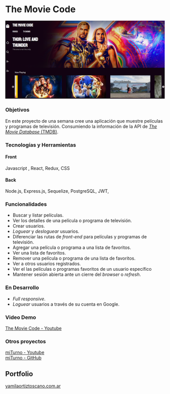 # The Movie Code

<img src="./readme/home.png" alt="Home - The Movie Code">

### Objetivos

En este proyecto de una semana cree una aplicación que muestre películas y programas de televisión. Consumiendo la información de la API de [_The Movie Database_ (TMDB)](https://www.themoviedb.org/).

### Tecnologías y Herramientas

#### Front
Javascript , React, Redux, CSS

#### Back
Node.js, Express.js, Sequelize, PostgreSQL, JWT,

### Funcionalidades

- Buscar y listar películas.
- Ver los detalles de una película o programa de televisión.
- Crear usuarios.
- _Loguear_ y _desloguear_ usuarios.
- Diferenciar las rutas de _front-end_ para películas y programas de televisión.
- Agregar una película o programa a una lista de favoritos.
- Ver una lista de favoritos.
- Remover una película o programa de una lista de favoritos.
 - Ver a otros usuarios registrados.
- Ver el las películas o programas favoritos de un usuario específico
- Mantener sesión abierta ante un cierre del _browser_ o _refresh_.

### En Desarrollo

- _Full responsive_.
- _Loguear_ usuarios a través de su cuenta en Google.

### Video Demo
<a href="https://www.youtube.com/watch?v=D9LP2XVRj7U&ab_channel=YamilaOrtizToscano" target="_blank" rel="noreferrer">The Movie Code - Youtube</a>

### Otros proyectos
<a href="https://www.youtube.com/watch?v=0ZmGGYafT7U&ab_channel=YamilaOrtizToscano" target="_blank" rel="noreferrer">miTurno - Youtube</a>
<br>
<a href="https://github.com/yamolatix/miTurno" target="_blank" rel="noreferrer">miTurno - GitHub</a>

## Portfolio
<a href="https://yamilaortiztoscano.com.ar" target="_blank" rel="noreferrer">yamilaortiztoscano.com.ar</a>
